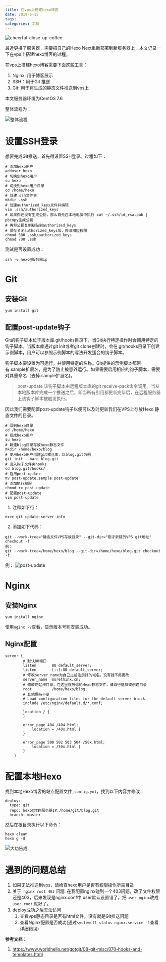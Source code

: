 ```yaml
---
title: 在vps上搭建hexo博客
date: 2019-5-15
tags:
categories: 工具
---
```


![cheerful-close-up-coffee](https://dev.tencent.com/u/morethink/p/images/git/raw/master/cheerful-close-up-coffee.jpg "cheerful-close-up-coffee")

最近更换了服务器，需要把自己的Hexo Next重新部署到新服务器上，本文记录一下在vps上搭建hexo博客的过程。

在vps上搭建hexo博客需要下面这些工具：
1. Nginx: 用于博客展示
2. SSH：用于Git 推送
3. Git: 用于将生成的静态文件推送到vps上

本文服务器环境为CentOS 7.6
<!-- more -->

整体流程为：

![整体流程](https://images.morethink.cn/b433b4ab577d76364918879d9e150d91.png "整体流程")

# 设置SSH登录

想要完成Git推送，首先得设置SSH登录。过程如下：

```shell
# 添加hexo用户
adduser hexo
# 切换到hexo用户
su hexo
# 切换到hexo用户目录
cd /home/hexo
# 创建.ssh文件夹
mkdir .ssh
# 创建authorized_keys文件并编辑
vim .ssh/authorized_keys
# 如果你还没有生成公钥，那么首先在本地电脑中执行 cat ~/.ssh/id_rsa.pub | pbcopy生成公钥
# 再将公钥复制粘贴到authorized_keys
# 保存关闭authorized_keys后，修改相应权限
chmod 600 .ssh/authorized_keys
chmod 700 .ssh
```

测试是否设置成功：
```shell
ssh -v hexo@服务器ip
```

# Git

## 安装Git
```shell
yum install git
```

## 配置post-update钩子
Git的钩子脚本位于版本库.git/hooks目录下，当Git执行特定操作时会调用特定的钩子脚本。当版本库通过git init或者git clone创建时，会在.git/hooks目录下创建示例脚本，用户可以参照示例脚本的写法开发适合的钩子脚本。

钩子脚本要设置为可运行，并使用特定的名称。Git提供的示例脚本都带有.sample扩展名，是为了防止被意外运行。如果需要启用相应的钩子脚本，需要对其重命名（去掉.sample扩展名)。

> post-update
该钩子脚本由远程版本库的git receive-pack命令调用。当从本地版本库完成一个推送之后，即当所有引用都更新完毕后，在远程服务器上该钩子脚本被触发执行。

因此我们需要配置post-update钩子以便可以及时更新我们在VPS上存放Hexo 静态文件的目录。

```shell
# 回到hexo目录
cd /home/hexo
# 变成hexo用户
su hexo
# 新建blog目录存放hexo静态文件
mkdir /home/hexo/blog
# 使用hexo用户创建git裸仓库，以blog.git为例
git init --bare blog.git
# 进入钩子文件夹hooks
cd blog.git/hooks/
# 启用post-update
mv post-update.sample post-update
# 添加执行权限
chmod +x post-update
# 配置post-update
vim post-update
```
1. 注释如下行：

```shell
exec git update-server-info
```
2. 添加如下代码：

```shell
git --work-tree="静态文件VPS存放目录" --git-dir="刚才新建的VPS git地址" checkout -f
例：
git --work-tree=/home/hexo/blog --git-dir=/home/hexo/blog.git checkout -f
```

例：
![post-update](https://images.morethink.cn/d3f6cd5471afd285e9bb0599d1e8f8a3.png "post-update")


# Nginx

## 安装Nginx

```
yum install nginx
```

使用`nginx -v`查看，显示版本号则安装成功。

## Nginx配置

```
server {
        # 默认80端口
        listen       80 default_server;
        listen       [::]:80 default_server;
        # 修改server_name为自己之前注册好的域名，没有就不用更改
        server_name  morethink.cn;
        # 修改网站根目录，在这里存放你的Hexo静态文件，请自行选择或创建目录
        root         /home/hexo/blog;
        # 其他保持不变
        # Load configuration files for the default server block.
        include /etc/nginx/default.d/*.conf;

        location / {
        }

        error_page 404 /404.html;
            location = /40x.html {
        }

        error_page 500 502 503 504 /50x.html;
            location = /50x.html {
        }
    }
```

# 配置本地Hexo
找到本地Hexo博客的站点配置文件`_config.yml`，找到以下内容并修改：

```shell
deploy:
  type: git
  repo: hexo@你的服务器IP:/home/git/blog.git
  branch: master
```
然后在根目录执行以下命令：

```shell
hexo clean
hexo g -d
```

![大功告成](https://images.morethink.cn/d3fa2826d678f521535a4dce89bdf2f9.png "大功告成")



# 遇到的问题总结
1. 如果无法推送到vps，请检查hexo用户是否有权限操作所需目录
2. 关于` nginx root 403` 问题: 在我配置nginx碰到一个403问题，改了文件权限还是403，后来发现是nginx.conf中 user默认设置错了，把  `user nginx`改成`user root` 就好了。
3. deploy成功之后无法访问
    1. 查看vps静态目录是否有html文件，没有就是Git推送问题
    2. 查看Nginx配置是否成功(通过`systemctl status nginx.service -l`查看详细错误)


**参考文档：**
1. https://www.worldhello.net/gotgit/08-git-misc/070-hooks-and-templates.html
